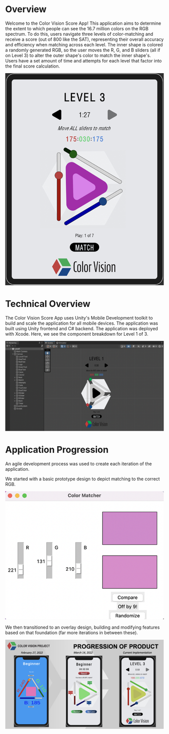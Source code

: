 # Overview

Welcome to the Color Vision Score App! This application aims to determine the extent to which people can see the 16.7 million colors on the RGB spectrum. To do this, users navigate three levels of color-matching and receive a score (out of 800 like the SAT), representing their overall accuracy and efficiency when matching across each level. The inner shape is colored a randomly generated RGB, so the user moves the R, G, and B sliders (all if on Level 3) to alter the outer shape's color to match the inner shape's. Users have a set amount of time and attempts for each level that factor into the final score calculation.

![alt text](img/lvl3ipad.png)

# Technical Overview

The Color Vision Score App uses Unity's Mobile Development toolkit to build and scale the application for all mobile devices. The application was built using Unity frontend and C# backend. The application was deployed with Xcode. Here, we see the component breakdown for Level 1 of 3.

![alt text](img/lvl1unity.png)

# Application Progression

An agile development process was used to create each iteration of the application.

We started with a basic prototype design to depict matching to the correct RGB.

![alt text](img/version1.png)

We then transitioned to an overlay design, building and modifying features based on that foundation (far more iterations in between these).

![alt text](img/progression.png)
